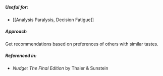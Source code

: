 ##### Useful for: 

- [[Analysis Paralysis, Decision Fatigue]] 

##### Approach

Get recommendations based on preferences of others with similar tastes.

##### Referenced in: 

- *Nudge: The Final Edition* by Thaler & Sunstein